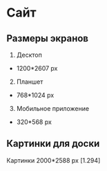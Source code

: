 # Сайт
## Размеры экранов

  1. Десктоп  
   * 1200*2607 px  
  2. Планшет
   * 768*1024 px
  3. Мобильное приложение
   * 320*568 px

## Картинки для доски

Картинки 2000*2588 px [1.294]